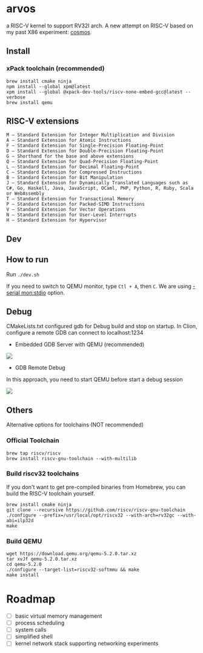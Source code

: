 # arvos
a RISC-V kernel to support RV32I arch. A new attempt on RISC-V based on my past X86 experiment: [cosmos](https://github.com/chaoyangnz/cosmos).

## Install 

### xPack toolchain (recommended)

```shell
brew install cmake ninja
npm install --global xpm@latest
xpm install --global @xpack-dev-tools/riscv-none-embed-gcc@latest --verbose
brew install qemu
```


## RISC-V extensions
```
M – Standard Extension for Integer Multiplication and Division
A – Standard Extension for Atomic Instructions
F – Standard Extension for Single-Precision Floating-Point
D – Standard Extension for Double-Precision Floating-Point
G – Shorthand for the base and above extensions
Q – Standard Extension for Quad-Precision Floating-Point
L – Standard Extension for Decimal Floating-Point
C – Standard Extension for Compressed Instructions
B – Standard Extension for Bit Manipulation
J – Standard Extension for Dynamically Translated Languages such as C#, Go, Haskell, Java, JavaScript, OCaml, PHP, Python, R, Ruby, Scala or WebAssembly
T – Standard Extension for Transactional Memory
P – Standard Extension for Packed-SIMD Instructions
V – Standard Extension for Vector Operations
N – Standard Extension for User-Level Interrupts
H – Standard Extension for Hypervisor
```

## Dev

## How to run

Run `./dev.sh`

If you need to switch to QEMU monitor, type `Ctl + A`, then `C`. We are using [-serial mon:stdio](https://kashyapc.wordpress.com/2016/02/11/qemu-command-line-behavior-of-serial-stdio-vs-serial-monstdio/) option.

## Debug

CMakeLists.txt configured gdb for Debug build and stop on startup. In Clion, configure a remote GDB can connect to localhost:1234

- Embedded GDB Server with QEMU (recommended)

![](https://i.imgur.com/DG5vqpx.gif)
  
- GDB Remote Debug

In this approach, you need to start QEMU before start a debug session
  
![](https://i.imgur.com/nA5GxKS.gif)

## Others

Alternative options for toolchains  (NOT recommended)

### Official Toolchain

```shell
brew tap riscv/riscv
brew install riscv-gnu-toolchain --with-multilib
```

### Build riscv32 toolchains

If you don't want to get pre-compiled binaries from Homebrew, you can build the RISC-V toolchain yourself.

```
brew install cmake ninja
git clone --recursive https://github.com/riscv/riscv-gnu-toolchain
./configure --prefix=/usr/local/opt/riscv32 --with-arch=rv32gc --with-abi=ilp32d
make
```

### Build QEMU

```
wget https://download.qemu.org/qemu-5.2.0.tar.xz
tar xvJf qemu-5.2.0.tar.xz
cd qemu-5.2.0
./configure --target-list=riscv32-softmmu && make
make install
```

# Roadmap

- [ ] basic virtual memory management
- [ ] process scheduling
- [ ] system calls  
- [ ] simplified shell
- [ ] kernel network stack supporting networking experiments